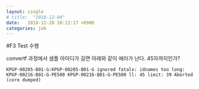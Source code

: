 ```yaml
---
layout: single
# title:  "2018-12-04"
date:   2018-12-28 10:12:17 +0900
categories: job
---
```


#F3 Test 수행

convertf 과정에서 샘플 아이디가 길면 아래와 같이 에러가 난다. 45자까지인가?

`
KPGP-00205-B01-G:KPGP-00205-B01-G ignored
fatalx:
idnames too long: KPGP-00216-B01-G-PE500 KPGP-00216-B01-G-PE500 ll: 45 limit: 39
Aborted (core dumped)
`